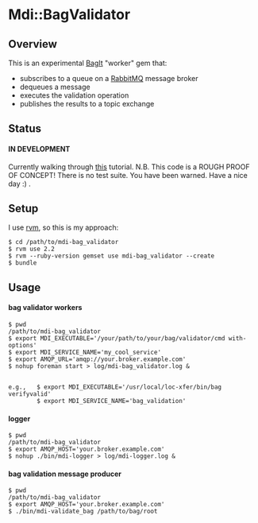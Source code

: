 Mdi::BagValidator
=================

## Overview

This is an experimental [BagIt](https://tools.ietf.org/html/draft-kunze-bagit-06) "worker" gem that:
* subscribes to a queue on a [RabbitMQ](https://www.rabbitmq.com/) message broker
* dequeues a message
* executes the validation operation
* publishes the results to a topic exchange


## Status
#### IN DEVELOPMENT
Currently walking through [this](https://github.com/jondot/sneakers/wiki/How-to:-running-a-stand-alone-worker) tutorial.
N.B. This code is a ROUGH PROOF OF CONCEPT! There is no test suite. You have been warned. Have a nice day :) .


## Setup
I use [rvm](https://rvm.io/), so this is my approach:
```
$ cd /path/to/mdi-bag_validator
$ rvm use 2.2
$ rvm --ruby-version gemset use mdi-bag_validator --create
$ bundle
```


## Usage
#### bag validator workers
```
$ pwd
/path/to/mdi-bag_validator
$ export MDI_EXECUTABLE='/your/path/to/your/bag/validator/cmd with-options'
$ export MDI_SERVICE_NAME='my_cool_service'
$ export AMQP_URL='amqp://your.broker.example.com'
$ nohup foreman start > log/mdi-bag_validator.log &


e.g.,   $ export MDI_EXECUTABLE='/usr/local/loc-xfer/bin/bag verifyvalid'
        $ export MDI_SERVICE_NAME='bag_validation'

```

#### logger
```
$ pwd
/path/to/mdi-bag_validator
$ export AMQP_HOST='your.broker.example.com'
$ nohup ./bin/mdi-logger > log/mdi-logger.log &
```

#### bag validation message producer
```
$ pwd
/path/to/mdi-bag_validator
$ export AMQP_HOST='your.broker.example.com'
$ ./bin/mdi-validate_bag /path/to/bag/root
```
